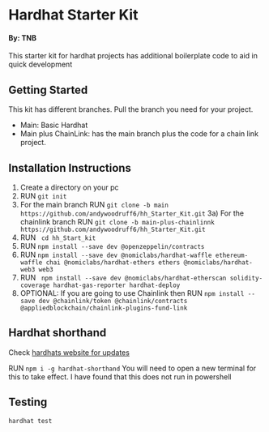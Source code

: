 # Hardhat Starter Kit
#### By: TNB

This starter kit for hardhat projects has additional boilerplate code to aid in quick development

## Getting Started
This kit has different branches. Pull the branch you need for your project.

- Main: Basic Hardhat
- Main plus ChainLink: has the main branch plus the code for a chain link project.

## Installation Instructions

1) Create a directory on your pc
2) RUN ``` git init ```
3) For the main branch RUN ``` git clone -b main https://github.com/andywoodruff6/hh_Starter_Kit.git ```
3a) For the chainlink branch RUN ``` git clone -b main-plus-chainlinnk https://github.com/andywoodruff6/hh_Starter_Kit.git ```
4) RUN ``` cd hh_Start_kit```
5) RUN ``` npm install --save dev @openzeppelin/contracts ```
6) RUN ```npm install --save dev @nomiclabs/hardhat-waffle ethereum-waffle chai @nomiclabs/hardhat-ethers ethers @nomiclabs/hardhat-web3 web3```
7) RUN ``` npm install --save dev @nomiclabs/hardhat-etherscan solidity-coverage hardhat-gas-reporter hardhat-deploy```
8) OPTIONAL: If you are going to use Chainlink then RUN ```npm install --save dev @chainlink/token @chainlink/contracts @appliedblockchain/chainlink-plugins-fund-link```

## Hardhat shorthand
Check [hardhats website for updates](https://hardhat.org/guides/shorthand.html)

RUN ```npm i -g hardhat-shorthand``` You will need to open a new terminal for this to take effect.
I have found that this does not run in powershell

## Testing
```hardhat test```
